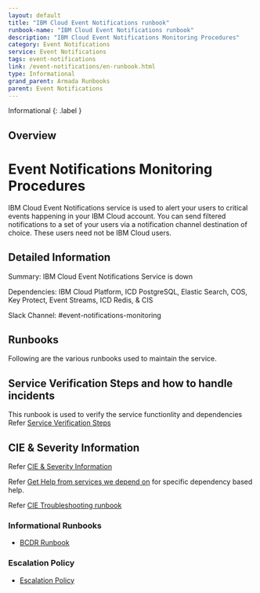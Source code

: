 ```yaml
---
layout: default
title: "IBM Cloud Event Notifications runbook"
runbook-name: "IBM Cloud Event Notifications runbook"
description: "IBM Cloud Event Notifications Monitoring Procedures"
category: Event Notifications
service: Event Notifications
tags: event-notifications
link: /event-notifications/en-runbook.html
type: Informational
grand_parent: Armada Runbooks
parent: Event Notifications
---
```


Informational
{: .label }

## Overview
# Event Notifications Monitoring Procedures

IBM Cloud Event Notifications service is used to alert your users to critical events happening in your IBM Cloud account. You can send filtered notifications to a set of your users via a notification channel destination of choice. These users need not be IBM Cloud users.

## Detailed Information
Summary: IBM Cloud Event Notifications Service is down

Dependencies: IBM Cloud Platform, ICD PostgreSQL, Elastic Search, COS, Key Protect, Event Streams, ICD Redis, & CIS

Slack Channel: #event-notifications-monitoring

## Runbooks 
Following are the various runbooks used to maintain the service.  

## Service Verification Steps and how to handle incidents

This runbook is used to verify the service functionlity and dependencies
Refer [Service Verification Steps](https://pages.github.ibm.com/alchemy-conductors/documentation-pages/docs/runbooks/event-notifications/en-serviceverify.html)

## CIE & Severity Information

Refer [CIE & Severity Information](https://pages.github.ibm.com/alchemy-conductors/documentation-pages/docs/runbooks/event-notifications/en-cie.html)

Refer [Get Help from services we depend on](https://pages.github.ibm.com/ids-sre/runbooks/docs/runbooks/incident-management/dependency-escalations.html) for specific dependency based help.

Refer [CIE Troubleshooting runbook](https://pages.github.ibm.com/alchemy-conductors/documentation-pages/docs/runbooks/event-notifications/en-cierunbook.html)


### Informational Runbooks

* [BCDR Runbook](https://pages.github.ibm.com/alchemy-conductors/documentation-pages/docs/runbooks/event-notifications/en-bcdr.html)


### Escalation Policy

* [Escalation Policy](https://pages.github.ibm.com/alchemy-conductors/documentation-pages/docs/runbooks/event-notifications/en-escalation-policy.html)
